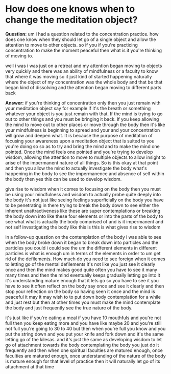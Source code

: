 # How does one knows when to change the meditation object?

<Youtube width="560" height="315" src="https://youtu.be/8kCdjyXF1_8" />

**Question:** um i had a question related to the concentration practice. how does one know when they should let go of a single object and allow the attention to move to other objects. so if you if you're practicing concentration to make the moment peaceful then what is it you're thinking of moving to.

well i was i was just on a retreat and my attention began moving to objects very quickly and there was an ability of mindfulness or a faculty to know that where it was moving so it just kind of started happening naturally where the object of my concentration was the whole body and that be that began kind of dissolving and the attention began moving to different parts back


**Answer:** if you're thinking of concentration only then you just remain with your meditation object say for example if it's the breath or something whatever your object is you just remain with that. If the mind is trying to go out to other things and you must be bringing it back. If you keep allowing the mind to move out to other places or move through the body then it's like your mindfulness is beginning to spread and your and your concentration will grow and deepen what. It is because the purpose of meditation of focusing your awareness upon a meditation object that is suited to you you're doing so so as to try and bring the mind and to make the mind one pointed. Once the mind feels one pointed and you're trying to develop wisdom, allowing the attention to move to multiple objects to allow insight to arise of the impermanent nature of all things. So is this okay at that point and then you allow the mind to actually investigate the body what's happening in the body to see the impermanence and absence of self within the body then yes this can be used to develop wisdom.

give rise to wisdom when it comes to focusing on the body then you must be using your mindfulness and wisdom to actually probe quite deeply into the body it's not just like seeing feelings superficially on the body you have to be penetrating in there trying to break the body down to see either the inherent unattractiveness like these are super contemplations or breaking the body down into like these four elements or into the parts of the body to see what what is actually the body comprised of and is it impermanent and not self investigating the body like this is this is what gives rise to wisdom

in a follow-up question on the contemplation of the body i was able to see when the body broke down it began to break down into particles and the particles you could i could see the um the different elements in different particles is what is enough um in terms of the elements in order to um get rid of the defilements. How much do you need to see foreign when it comes to letting go of the mental defilements it's not like you just see it clearly once and then the mind makes good quite often you have to see it many many times and then the mind eventually keeps gradually letting go into it it's understanding mature enough that it lets go so you have to see it you have to see it often reflect on the body say once and see it clearly and then stop your reflection on the body so having seen it once and the mind is peaceful it may it may wish to to put down body contemplation for a while and just rest but then at other times you must make the mind contemplate the body and just frequently see the true nature of the body.

it's just like if you're eating a meal if you have 10 mouthfuls and you're not full then you keep eating more and you have like maybe 20 and you're still not full you're going to 30 to 40 but then when you're full you know and you put the string down and you put your knife and fork down and it's the same letting go of the kilesas. and it's just the same as developing wisdom to let go of attachment towards the body contemplating the body you just do it frequently and then when one spiritual faculties are matured enough, once faculties are matured enough, once understanding of the nature of the body is mature enough for that level of practice then it will naturally let go of its attachment at that time
